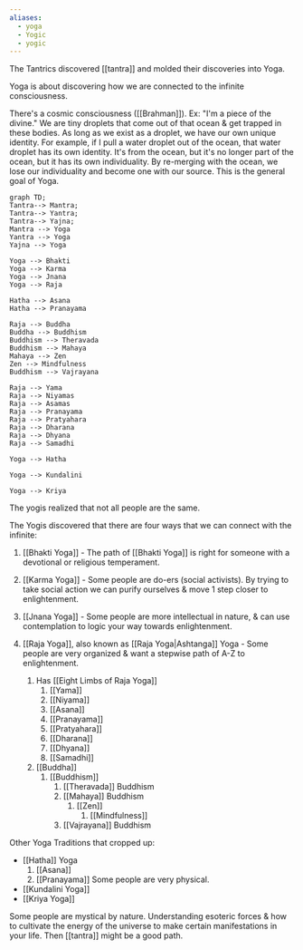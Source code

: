 ```yaml
---
aliases:
  - yoga
  - Yogic
  - yogic
---
```

The Tantrics discovered [[tantra]] and molded their discoveries into Yoga.

Yoga is about discovering how we are connected to the infinite consciousness.

There's a cosmic consciousness ([[Brahman]]). Ex: "I'm a piece of the divine."
We are tiny droplets that come out of that ocean & get trapped in these bodies. As long as we exist as a droplet, we have our own unique identity.
For example, if I pull a water droplet out of the ocean, that water droplet has its own identity. It's from the ocean, but it's no longer part of the ocean, but it has its own individuality. By re-merging with the ocean, we lose our individuality and become one with our source. This is the general goal of Yoga.



``` mermaid
graph TD;
Tantra--> Mantra;
Tantra--> Yantra;
Tantra--> Yajna;
Mantra --> Yoga
Yantra --> Yoga
Yajna --> Yoga
    
Yoga --> Bhakti
Yoga --> Karma
Yoga --> Jnana
Yoga --> Raja

Hatha --> Asana
Hatha --> Pranayama

Raja --> Buddha
Buddha --> Buddhism
Buddhism --> Theravada
Buddhism --> Mahaya
Mahaya --> Zen
Zen --> Mindfulness
Buddhism --> Vajrayana

Raja --> Yama
Raja --> Niyamas
Raja --> Asamas
Raja --> Pranayama
Raja --> Pratyahara
Raja --> Dharana
Raja --> Dhyana
Raja --> Samadhi

Yoga --> Hatha

Yoga --> Kundalini

Yoga --> Kriya
```

The yogis realized that not all people are the same.

The Yogis discovered that there are four ways that we can connect with the infinite:
1) [[Bhakti Yoga]] - The path of [[Bhakti Yoga]] is right for someone with a devotional or religious temperament.

2) [[Karma Yoga]] - Some people are do-ers (social activists). By trying to take social action we can purify ourselves & move 1 step closer to enlightenment.

3) [[Jnana Yoga]] - Some people are more intellectual in nature, & can use contemplation to logic your way towards enlightenment.

4) [[Raja Yoga]], also known as [[Raja Yoga|Ashtanga]] Yoga - Some people are very organized & want a stepwise path of A-Z to enlightenment.
	1) Has [[Eight Limbs of Raja Yoga]]
		1) [[Yama]]
		2) [[Niyama]]
		3) [[Asana]]
		4) [[Pranayama]]
		5) [[Pratyahara]]
		6) [[Dharana]]
		7) [[Dhyana]]
		8) [[Samadhi]]
	2) [[Buddha]]
		1) [[Buddhism]]
			1) [[Theravada]] Buddhism
			2) [[Mahaya]] Buddhism
				1) [[Zen]]
					1) [[Mindfulness]]
			3) [[Vajrayana]] Buddhism

Other Yoga Traditions that cropped up:
- [[Hatha]] Yoga
	1) [[Asana]]
	2) [[Pranayama]]
Some people are very physical.
- [[Kundalini Yoga]]
- [[Kriya Yoga]]

Some people are mystical by nature. Understanding esoteric forces & how to cultivate the energy of the universe to make certain manifestations in your life. Then [[tantra]] might be a good path.
